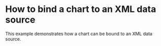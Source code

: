 # How to bind a chart to an XML data source


<p>This example demonstrates how a chart can be bound to an XML data source.</p>

<br/>


